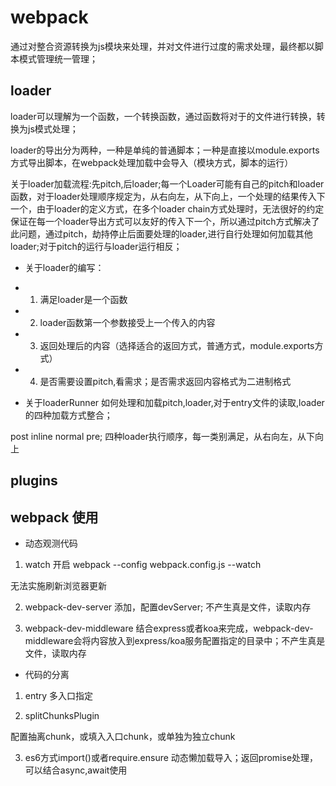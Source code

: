 # webpack

通过对整合资源转换为js模块来处理，并对文件进行过度的需求处理，最终都以脚本模式管理统一管理；

## loader

loader可以理解为一个函数，一个转换函数，通过函数将对于的文件进行转换，转换为js模式处理；

loader的导出分为两种，一种是单纯的普通脚本；一种是直接以module.exports方式导出脚本，在webpack处理加载中会导入（模块方式，脚本的运行）

关于loader加载流程:先pitch,后loader;每一个Loader可能有自己的pitch和loader函数，对于loader处理顺序规定为，从右向左，从下向上，一个处理的结果传入下一个，由于loader的定义方式，在多个loader chain方式处理时，无法很好的约定保证在每一个loader导出方式可以友好的传入下一个，所以通过pitch方式解决了此问题，通过pitch，劫持停止后面要处理的loader,进行自行处理如何加载其他loader;对于pitch的运行与loader运行相反；

- 关于loader的编写：
 - 1. 满足loader是一个函数
 - 2. loader函数第一个参数接受上一个传入的内容
 - 3. 返回处理后的内容（选择适合的返回方式，普通方式，module.exports方式）
 - 4. 是否需要设置pitch,看需求；是否需求返回内容格式为二进制格式

- 关于loaderRunner
 如何处理和加载pitch,loader,对于entry文件的读取,loader的四种加载方式整合；

 post inline normal pre; 四种loader执行顺序，每一类别满足，从右向左，从下向上


## plugins


## webpack 使用

- 动态观测代码

1. watch 开启 webpack --config webpack.config.js --watch

无法实施刷新浏览器更新

2. webpack-dev-server 添加，配置devServer; 不产生真是文件，读取内存

3. webpack-dev-middleware 结合express或者koa来完成，webpack-dev-middleware会将内容放入到express/koa服务配置指定的目录中；不产生真是文件，读取内存


- 代码的分离

1. entry 多入口指定

2. splitChunksPlugin

配置抽离chunk，或填入入口chunk，或单独为独立chunk

3. es6方式import()或者require.ensure 动态懒加载导入；返回promise处理，可以结合async,await使用

